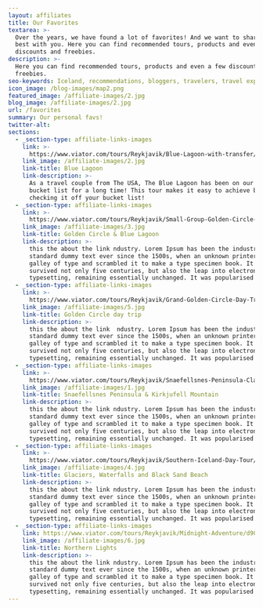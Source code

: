 ```yaml
---
layout: affiliates
title: Our Favorites
textarea: >-
  Over the years, we have found a lot of favorites! And we want to share the
  best with you. Here you can find recommended tours, products and even a few
  discounts and freebies.
description: >-
  Here you can find recommended tours, products and even a few discounts and
  freebies.
seo-keywords: Iceland, recommendations, bloggers, travelers, travel experts, iceland tours,
icon_image: /blog-images/map2.png
featured_image: /affiliate-images/2.jpg
blog_image: /affiliate-images/2.jpg
url: /favorites
summary: Our personal favs!
twitter-alt:
sections:
  - _section-type: affiliate-links-images
    link: >-
      https://www.viator.com/tours/Reykjavik/Blue-Lagoon-with-transfer/d905-105182P16
    link_image: /affiliate-images/2.jpg
    link-title: Blue Lagoon
    link-description: >-
      As a travel couple from The USA, The Blue Lagoon has been on our travel
      bucket list for a long time! This tour makes it easy to achieve by
      checking it off your bucket list! 
  - _section-type: affiliate-links-images
    link: >-
      https://www.viator.com/tours/Reykjavik/Small-Group-Golden-Circle-and-Blue-Lagoon-Tour/d905-16698P27
    link_image: /affiliate-images/3.jpg
    link-title: Golden Circle & Blue Lagoon
    link-description: >-
      this the about the link ndustry. Lorem Ipsum has been the industry's
      standard dummy text ever since the 1500s, when an unknown printer took a
      galley of type and scrambled it to make a type specimen book. It has
      survived not only five centuries, but also the leap into electronic
      typesetting, remaining essentially unchanged. It was popularised i
  - _section-type: affiliate-links-images
    link: >-
      https://www.viator.com/tours/Reykjavik/Grand-Golden-Circle-Day-Trip-from-Reykjavik/d905-16698P2
    link_image: /affiliate-images/5.jpg
    link-title: Golden Circle day trip
    link-description: >-
      this the about the link  ndustry. Lorem Ipsum has been the industry's
      standard dummy text ever since the 1500s, when an unknown printer took a
      galley of type and scrambled it to make a type specimen book. It has
      survived not only five centuries, but also the leap into electronic
      typesetting, remaining essentially unchanged. It was popularised i
  - _section-type: affiliate-links-images
    link: >-
      https://www.viator.com/tours/Reykjavik/Snaefellsnes-Peninsula-Classic-Day-Tour-from-Reykjavik/d905-16698P14
    link_image: /affiliate-images/1.jpg
    link-title: Snaefellsnes Peninsula & Kirkjufell Mountain
    link-description: >-
      this the about the link ndustry. Lorem Ipsum has been the industry's
      standard dummy text ever since the 1500s, when an unknown printer took a
      galley of type and scrambled it to make a type specimen book. It has
      survived not only five centuries, but also the leap into electronic
      typesetting, remaining essentially unchanged. It was popularised i
  - _section-type: affiliate-links-images
    link: >-
      https://www.viator.com/tours/Reykjavik/Southern-Iceland-Day-Tour/d905-16698P3
    link_image: /affiliate-images/4.jpg
    link-title: Glaciers, Waterfalls and Black Sand Beach
    link-description: >-
      this the about the link ndustry. Lorem Ipsum has been the industry's
      standard dummy text ever since the 1500s, when an unknown printer took a
      galley of type and scrambled it to make a type specimen book. It has
      survived not only five centuries, but also the leap into electronic
      typesetting, remaining essentially unchanged. It was popularised i
  - _section-type: affiliate-links-images
    link: https://www.viator.com/tours/Reykjavik/Midnight-Adventure/d905-107666P1
    link_image: /affiliate-images/6.jpg
    link-title: Northern Lights
    link-description: >-
      this the about the link ndustry. Lorem Ipsum has been the industry's
      standard dummy text ever since the 1500s, when an unknown printer took a
      galley of type and scrambled it to make a type specimen book. It has
      survived not only five centuries, but also the leap into electronic
      typesetting, remaining essentially unchanged. It was popularised i
---
```

